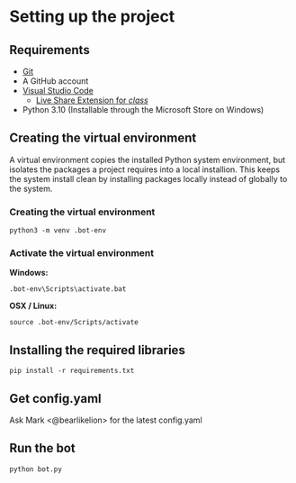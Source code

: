 # Setting up the project

## Requirements

* [Git](https://git-scm.com/downloads)
* A GitHub account
* [Visual Studio Code](https://code.visualstudio.com/download)
    * [Live Share Extension for *class*](https://marketplace.visualstudio.com/items?itemName=MS-vsliveshare.vsliveshare)
* Python 3.10 (Installable through the Microsoft Store on Windows)

## Creating the virtual environment

A virtual environment copies the installed Python system environment, but isolates the packages a project requires into a local installion. This keeps the system install clean by installing packages locally instead of globally to the system.

### **Creating the virtual environment**

```
python3 -m venv .bot-env
```

### **Activate the virtual environment**

**Windows:**

```
.bot-env\Scripts\activate.bat
```

**OSX / Linux:**

```
source .bot-env/Scripts/activate
```

## Installing the required libraries

```
pip install -r requirements.txt
```

## Get config.yaml
Ask Mark <@bearlikelion> for the latest config.yaml

## Run the bot

```
python bot.py
```